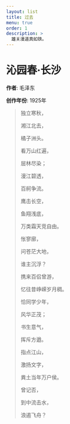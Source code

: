```yaml
---
layout: list
title: 过去
menu: true
order: 1
description: >
  雄关漫道真如铁。
---
```

# 沁园春·长沙

**作者**: 毛泽东

**创作年份**: 1925年

>独立寒秋，
>
>湘江北去，
>
>橘子洲头。
>
>看万山红遍，
>
>层林尽染；
>
>漫江碧透，
>
>百舸争流。
>
>鹰击长空，
>
>鱼翔浅底，
>
>万类霜天竞自由。
>
>怅寥廓，
>
>问苍茫大地，
>
>谁主沉浮？
>
>携来百侣曾游，
>
>忆往昔峥嵘岁月稠。
>
>恰同学少年，
>
>风华正茂；
>
>书生意气，
>
>挥斥方遒。
>
>指点江山，
>
>激扬文字，
>
>粪土当年万户侯。
>
>曾记否，
>
>到中流击水，
>
>浪遏飞舟？